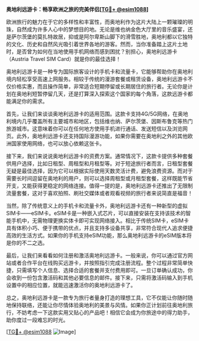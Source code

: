 **奥地利远游卡：畅享欧洲之旅的完美伴侣[[TG💪+ @esim1088](https://t.me/s/esim1088)]**

欧洲旅行的魅力在于它的多样性和丰富性，而奥地利作为这片大陆上一颗璀璨的明珠，自然成为许多人心中的梦想目的地。无论是维也纳金色大厅里的音乐盛宴，还是萨尔茨堡的莫扎特故居，抑或是阿尔卑斯山脚下的滑雪胜地，奥地利都以它独特的文化、历史和自然风光吸引着世界各地的游客。然而，当你准备踏上这片土地时，是否曾为如何在当地使用手机网络而感到困扰？别担心，奥地利远游卡（Austria Travel SIM Card）就是你的最佳选择！

奥地利远游卡是一种专为国际旅客设计的手机卡和流量卡，它能够帮助你在奥地利境内轻松享受高速上网服务。相较于传统的漫游套餐或租赁设备，奥地利远游卡不仅价格实惠，而且操作简单，非常适合短期停留或长期居住的旅行者。无论你是计划在奥地利短暂停留几天，还是打算深入探索这个国家的每个角落，这款远游卡都能满足你的需求。

首先，让我们来谈谈奥地利远游卡的适用范围。这款卡支持4G/5G网络，在奥地利境内几乎覆盖所有主要城市和地区，包括维也纳、萨尔茨堡、因斯布鲁克等热门旅游城市。这意味着你可以在任何地方使用手机进行通话、发送短信以及浏览网页。此外，奥地利远游卡还支持国际漫游功能，如果你需要在奥地利之外的其他欧洲国家使用网络，也可以放心依赖这张卡。

接下来，我们来说说奥地利远游卡的资费方案。通常情况下，这款卡提供多种套餐供用户选择，比如日租型、周租型和月租型等。对于短途旅行者而言，日租型套餐无疑是最佳选择，因为它可以根据实际使用天数灵活计费，避免浪费资源。而对于需要长时间逗留在奥地利的用户，则可以选择周租型或月租型套餐，这样既能节省开支，又能获得更稳定的网络连接。值得一提的是，奥地利远游卡还推出了无限制流量套餐，这对于喜欢拍照、刷社交媒体或者观看视频的旅行者来说简直是福音！

当然，除了传统意义上的手机卡和流量卡外，奥地利远游卡还有一种新型的虚拟SIM卡——eSIM卡。eSIM卡是一种嵌入式芯片，可以直接安装在支持该技术的智能手机中，无需物理更换实体卡即可实现网络接入。相比于传统SIM卡，eSIM卡具有体积小巧、便于携带的优点，并且支持多设备共享，非常符合现代人追求便捷高效的生活方式。如果你的手机支持eSIM功能，那么奥地利远游卡的eSIM版本将是你的不二之选。

最后，让我们来看看如何注册和激活奥地利远游卡。一般来说，你可以通过官方网站或者合作平台在线购买远游卡，并按照指引完成注册流程。整个过程非常简单快捷，只需填写个人信息、选择合适的套餐并支付费用即可。一旦订单确认成功，你会收到一份包含激活码和其他必要信息的邮件。接下来，只需将激活码输入到手机设置中的相应位置，就能迅速激活你的奥地利远游卡了。

总之，奥地利远游卡是一款专为旅行者量身打造的理想工具，它不仅能让你随时随地保持联络，还能让你尽情体验奥地利的美景与风情。如果你正计划前往奥地利旅行，不妨考虑一下这款实用又贴心的产品吧！相信它会成为你旅途中的得力助手，助你度过一段难忘的时光。

[[TG💪+ @esim1088](https://t.me/s/esim1088) ![Image](https://i.postimg.cc/4NQfJmqS/Snipaste-2025-05-13-00-14-12.png)]